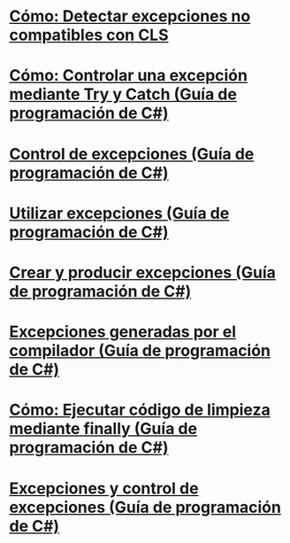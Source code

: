 # [Cómo: Detectar excepciones no compatibles con CLS](how-to-catch-a-non-cls-exception.md)
# [Cómo: Controlar una excepción mediante Try y Catch (Guía de programación de C#)](how-to-handle-an-exception-using-try-catch.md)
# [Control de excepciones (Guía de programación de C#)](exception-handling.md)
# [Utilizar excepciones (Guía de programación de C#)](using-exceptions.md)
# [Crear y producir excepciones (Guía de programación de C#)](creating-and-throwing-exceptions.md)
# [Excepciones generadas por el compilador (Guía de programación de C#)](compiler-generated-exceptions.md)
# [Cómo: Ejecutar código de limpieza mediante finally (Guía de programación de C#)](how-to-execute-cleanup-code-using-finally.md)
# [Excepciones y control de excepciones (Guía de programación de C#)](exceptions-and-exception-handling.md)
